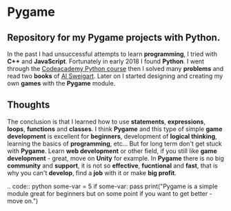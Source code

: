 # Pygame
## Repository for my Pygame projects with Python.

In the past I had unsuccessful attempts to learn **programming**, I tried with **C++** and **JavaScript**. Fortunately in early 2018 I found **Python**.
I went through the [Codeacademy Python course](https://www.codecademy.com/learn/learn-python) then I solved many **problems** and 
read two **books** of [Al Sweigart](https://twitter.com/AlSweigart).
Later on I started designing and creating my own **games** with the **Pygame** module.

## Thoughts

The conclusion is that I learned how to use **statements**, **expressions**, **loops**, **functions** and **classes**.
I think **Pygame** and this type of simple **game development** is excellent for **beginners**, development of **logical thinking**,
learning the basics of **programming**, etc... But for long term don't get stuck with **Pygame**. 
Learn **web development** or other field, if you still like **game development** - great, move on **Unity** for example.
In **Pygame** there is no big **community** and **support**, it is not so **effective**, **fucntional** and **fast**, that is why you can't **develop**, find a **job** with it or make **big profit**.


.. code:: python
    some-var = 5
    if some-var: pass
    print("Pygame is a simple module great for beginners but on some point if you want to get better - move on.")
